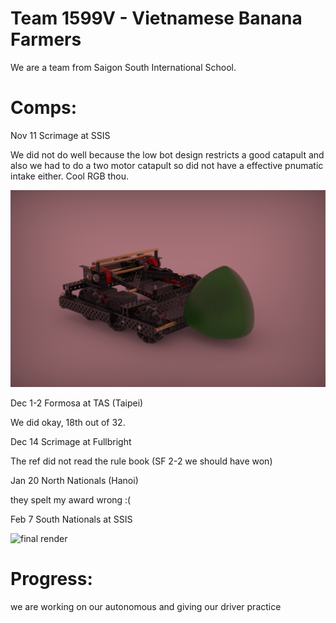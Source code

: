 # Team 1599V - Vietnamese Banana Farmers

We are a team from Saigon South International School.


# Comps:
Nov 11 Scrimage at SSIS

We did not do well because the low bot design restricts a good catapult and also we had to do a two motor catapult so did not have a effective pnumatic intake either. Cool RGB thou.

![low bot render](dt.9.png)

Dec 1-2 Formosa at TAS (Taipei)

We did okay, 18th out of 32.

Dec 14 Scrimage at Fullbright

The ref did not read the rule book (SF 2-2 we should have won)

Jan 20 North Nationals (Hanoi)

they spelt my award wrong :(

Feb 7 South Nationals at SSIS

![final render](final.20.jpg)

# Progress:
we are working on our autonomous and giving our driver practice
